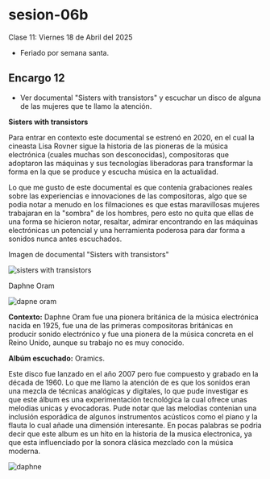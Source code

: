 # sesion-06b

Clase 11: Viernes 18 de Abril del 2025

- Feriado por semana santa.

## Encargo 12 ##

- Ver documental "Sisters with transistors" y escuchar un disco de alguna de las mujeres que te llamo la atención.

**Sisters with transistors**

Para entrar en contexto este documental se estrenó en 2020, en el cual la cineasta Lisa Rovner sigue la historia de las pioneras de la música electrónica (cuales muchas son desconocidas), compositoras que adoptaron las máquinas y sus tecnologías liberadoras para transformar la forma en la que se produce y escucha música en la actualidad.

Lo que me gusto de este documental es que contenia grabaciones reales sobre las experiencias e innovaciones de las compositoras, algo que se podia notar a menudo en los filmaciones es que estas maravillosas mujeres trabajaran en la "sombra" de los hombres, pero esto no quita que ellas de una forma se hicieron notar, resaltar, admirar encontrando en las máquinas electrónicas un potencial y una herramienta poderosa para dar forma a sonidos nunca antes escuchados. 

Imagen de documental "Sisters with transistors"

![sisters with transistors](https://github.com/user-attachments/assets/1fabb84e-480f-4987-bf6d-67cabeb248a9)

Daphne Oram

![dapne oram](https://github.com/user-attachments/assets/167bd1fc-cb35-4b88-8172-ec3a930f955a)

**Contexto:** Daphne Oram fue una pionera británica de la música electrónica nacida en 1925, fue una de las primeras compositoras británicas en producir sonido electrónico y fue una pionera de la música concreta en el Reino Unido, aunque su trabajo no es muy conocido. 

**Albúm escuchado:** Oramics.

Este disco fue lanzado en el año 2007 pero fue compuesto y grabado en la década de 1960. Lo que me llamo la atención de es que los sonidos eran una mezcla de técnicas analógicas y digitales, lo que pude investigar es que este álbum es una experimentación tecnológica la cual ofrece unas melodias unicas y evocadoras. Pude notar que las melodias contenian una inclusión esporádica de algunos instrumentos acústicos como el piano y la flauta lo cual añade una dimensión interesante. En pocas palabras se podria decir que este album es un hito en la historia de la musica electronica, ya que esta influenciado por la sonora clásica mezclado con la música moderna.

![daphne](https://github.com/user-attachments/assets/6c7f3103-e0ae-43dd-b101-d4a2bcaa0247)

